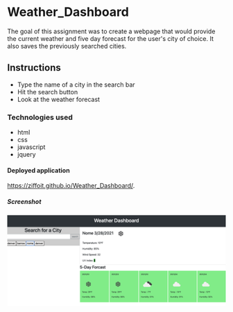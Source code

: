 # Weather_Dashboard

The goal of this assignment was to create a webpage that would provide the current weather and five day forecast for the user's city of choice. It also saves the previously searched cities.

## Instructions

- Type the name of a city in the search bar
- Hit the search button
- Look at the weather forecast

### Technologies used

- html
- css
- javascript
- jquery

#### Deployed application

https://ziffoit.github.io/Weather_Dashboard/.

##### Screenshot

![screenshot](./Assets/screenshot.png)
